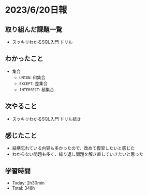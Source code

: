 # 2023/6/20日報

## 取り組んだ課題一覧
- スッキリわかるSQL入門 ドリル

## わかったこと
- 集合
  - `UNION`: 和集合
  - `EXCEPT`: 差集合
  - `INTERSECT`: 積集合

## 次やること
- スッキリわかるSQL入門 ドリル続き

## 感じたこと
- 結構忘れている内容も多かったので、改めて復習したいと感じた
- わからない問題も多く、繰り返し問題を解き直していきたいと思った

## 学習時間
- Today: 2h30min
- Total: 348h


